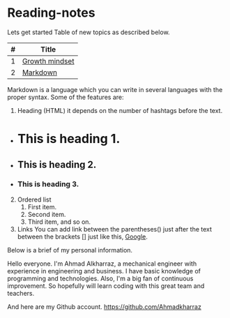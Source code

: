 # Reading-notes
Lets get started
Table of new topics as described below.

| #  | Title |
| ------------- | ------------- |
| 1  | [Growth mindset](https://ahmadkharraz.github.io/Reading-notes/)  |
| 2  | [Markdown](https://github.com/Ahmadkharraz/Reading-notes/blob/main/markdown)  |


Markdown is a language which you can write in several languages with the proper syntax.
Some of the features are:
1. Heading (HTML) it depends on the number of hashtags before the text.
- # This is heading 1.
- ## This is heading 2.
- ### This is heading 3.

2. Ordered list
    1. First item.
    2. Second item.
    3. Third item, and so on.
3. Links 
You can add link between the parentheses() just after the text between the brackets [] just like this, [Google](www.google.com).

Below is a brief of my personal information.

Hello everyone.
I'm Ahmad Alkharraz, a mechanical engineer with experience in engineering and business.
I have basic knowledge of programming and technologies. Also, I'm a big fan of continuous improvement.
So hopefully will learn coding with this great team and teachers.

And here are my Github account.
https://github.com/Ahmadkharraz